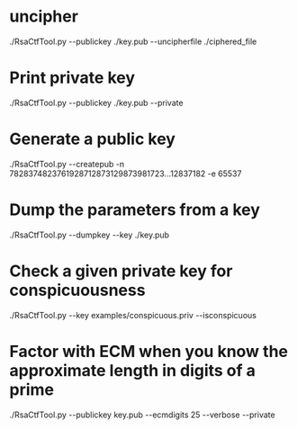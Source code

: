 # uncipher
./RsaCtfTool.py --publickey ./key.pub --uncipherfile ./ciphered\_file

# Print private key
./RsaCtfTool.py --publickey ./key.pub --private

# Generate a public key
./RsaCtfTool.py --createpub -n 7828374823761928712873129873981723...12837182 -e 65537

# Dump the parameters from a key
./RsaCtfTool.py --dumpkey --key ./key.pub

# Check a given private key for conspicuousness
./RsaCtfTool.py --key examples/conspicuous.priv --isconspicuous

# Factor with ECM when you know the approximate length in digits of a prime
./RsaCtfTool.py --publickey key.pub --ecmdigits 25 --verbose --private